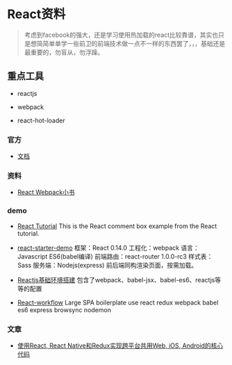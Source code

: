 
# React资料

> 考虑到facebook的强大，还是学习使用热加载的react比较靠谱，其实也只是想简简单单学一些前卫的前端技术做一点不一样的东西罢了，，，基础还是最重要的，勿盲从，勿浮躁。

## 重点工具

* reactjs

* webpack

* react-hot-loader



### 官方

* [文档](http://reactjs.cn/react/docs/tutorial.html)

### 资料

* [React Webpack小书](https://fakefish.github.io/react-webpack-cookbook/Hot-loading-components.html)

### demo

* [React Tutorial](https://github.com/reactjs/react-tutorial)
This is the React comment box example from the React tutorial.

* [react-starter-demo](https://github.com/JeromeLin/react-starter-demo)
框架：React 0.14.0
工程化：webpack
语言：Javascript ES6(babel编译)
前端路由：react-router 1.0.0-rc3
样式表：Sass
服务端：Nodejs(express)
前后端同构渲染页面，按需加载。

* [Reactjs基础环境搭建](https://github.com/dyf2015/ReactjsES6)
包含了webpack、babel-jsx、babel-es6、reactjs等等的配置

* [React-workflow](https://github.com/chen844033231/react-workflow)
Large SPA boilerplate use react redux webpack babel es6 express browsync nodemon

### 文章

* [使用React, React Native和Redux实现跨平台共用Web, iOS, Android的核心代码](http://bbs.react-china.org/t/github-react-react-native-redux-web-ios-android/3390)